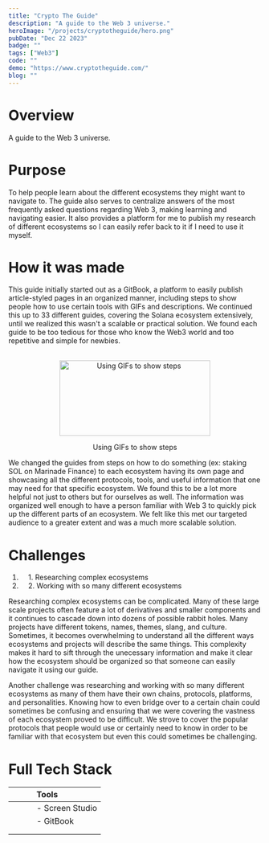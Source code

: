 ```yaml
---
title: "Crypto The Guide"
description: "A guide to the Web 3 universe."
heroImage: "/projects/cryptotheguide/hero.png"
pubDate: "Dec 22 2023"
badge: ""
tags: ["Web3"]
code: ""
demo: "https://www.cryptotheguide.com/"
blog: ""
---
```

# Overview #
A guide to the Web 3 universe.

# Purpose #
To help people learn about the different ecosystems they might want to navigate to. 
The guide also serves to centralize answers of the most frequently asked questions 
regarding Web 3, making learning and navigating easier. It also provides a platform for
me to publish my research of different ecosystems so I can easily refer back to it if
I need to use it myself.

# How it was made #
This guide initially started out as a GitBook, a platform to easily publish article-styled pages in
an organized manner, including steps to show people how to use certain tools with GIFs and descriptions.
We continued this up to 33 different guides, covering the Solana ecosystem extensively, until we 
realized this wasn't a scalable or practical solution. We found each guide to be too tedious for those
who know the Web3 world and too repetitive and simple for newbies.

<br/>
<center>
    <img src="/projects/cryptotheguide/gif.png" alt="Using GIFs to show steps" width="300" height="150" class="blog-img">
    <p class="caption">Using GIFs to show steps</p>
</center>

We changed the guides from steps on how to do something (ex: staking SOL on Marinade Finance) to each
ecosystem having its own page and showcasing all the different protocols, tools, and useful information
that one may need for that specific ecosystem. We found this to be a lot more helpful not just to others
but for ourselves as well. The information was organized well enough to have a person familiar with Web 3
to quickly pick up the different parts of an ecosystem. We felt like this met our targeted audience to 
a greater extent and was a much more scalable solution.

# Challenges #
1. &nbsp;&nbsp;&nbsp;&nbsp;1\. Researching complex ecosystems
2. &nbsp;&nbsp;&nbsp;&nbsp;2\. Working with so many different ecosystems

Researching complex ecosystems can be complicated. Many of these large scale projects often feature a lot
of derivatives and smaller components and it continues to cascade down into dozens of possible rabbit holes.
Many projects have different tokens, names, themes, slang, and culture. Sometimes, it becomes overwhelming
to understand all the different ways ecosystems and projects will describe the same things. This complexity
makes it hard to sift through the unecessary information and make it clear how the ecosystem should be organized
so that someone can easily navigate it using our guide.

Another challenge was researching and working with so many different ecosystems as many of them have their own 
chains, protocols, platforms, and personalities. Knowing how to even bridge over to a certain chain could
sometimes be confusing and ensuring that we were covering the vastness of each ecosystem proved to be difficult.
We strove to cover the popular protocols that people would use or certainly need to know in order to be familiar
with that ecosystem but even this could sometimes be challenging. 


# Full Tech Stack #  
|          |           |           | Tools           |
| :------- | :-------- | :-------- | :-------------- |
|          |           |           | - Screen Studio |
|          |           |           | - GitBook       |
|          |           |           |                 |
|          |           |           |                 |
